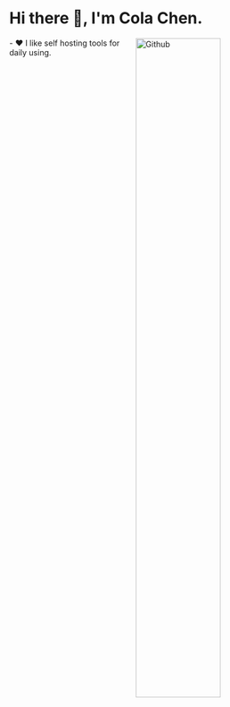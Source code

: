 # Hi there 👋, I'm Cola Chen.
<img width="55%" align="right" alt="Github" src="https://raw.githubusercontent.com/onimur/.github/master/.resources/git-header.svg" />
- ❤️ I like self hosting tools for daily using.  
